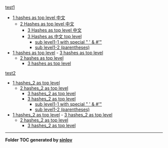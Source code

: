 
[test1](test1.md)

- [1 hashes as top level 中文](test1.md#1-hashes-as-top-level-中文)
    - [2 Hashes as top level 中文](test1.md#2-hashes-as-top-level-中文)
        - [3 Hashes as top level 中文](test1.md#3-hashes-as-top-level-中文)
        - [3 Hashes as 中文 top level](test1.md#3-hashes-as-中文-top-level)
            - [sub level1-1 with special " ' & #'"](test1.md#sub-level1-1-with-special-"-'-&-#'")
            - [sub level1-2 (parentheses)](test1.md#sub-level1-2-(parentheses))
- [1 hashes as top level](test1.md#1-hashes-as-top-level)
        - [3 hashes as top level](test1.md#3-hashes-as-top-level)
    - [2 hashes as top level](test1.md#2-hashes-as-top-level)
        - [3 hashes as top level](test1.md#3-hashes-as-top-level)


[test2](test2.md)

- [1 hashes_2 as top level](test2.md#1-hashes_2-as-top-level)
    - [2 hashes_2 as top level](test2.md#2-hashes_2-as-top-level)
        - [3 hashes_2 as top level](test2.md#3-hashes_2-as-top-level)
        - [3 hashes_2 as top level](test2.md#3-hashes_2-as-top-level)
            - [sub level1-1 with special " ' & #'"](test2.md#sub-level1-1-with-special-"-'-&-#'")
            - [sub level1-2 (parentheses)](test2.md#sub-level1-2-(parentheses))
- [1 hashes_2 as top level](test2.md#1-hashes_2-as-top-level)
        - [3 hashes_2 as top level](test2.md#3-hashes_2-as-top-level)
    - [2 hashes_2 as top level](test2.md#2-hashes_2-as-top-level)
        - [3 hashes_2 as top level](test2.md#3-hashes_2-as-top-level)


--------------


**Folder TOC generated by [sinlov](https://github.com/sinlov/markdown-folder-toc)**

